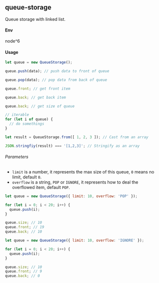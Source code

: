 ## queue-storage

Queue storage with linked list.

#### Env

node^6

#### Usage

```js
let queue = new QueueStorage();

queue.push(data); // push data to front of queue

queue.pop(data); // pop data from back of queue

queue.front; // get front item

queue.back; // get back item

queue.back; // get size of queue

// iterable
for (let i of queue) {
  // do somethings
}

let result = QueueStorage.from([ 1, 2, 3 ]); // Cast from an array

JSON.stringfiy(result) === '[1,2,3]'; // Stringify as an array
```

###### Parameters

* `limit` is a number, it represents the max size of this queue, `0` means no limit, default `0`.
* `overflow` is a string, `POP` or `IGNORE`, it represents how to deal the overflowed item, default `POP`.

```js
let queue = new QueueStorage({ limit: 10, overflow: 'POP' });

for (let i = 0; i < 20; i++) {
  queue.push(i);
}

queue.size; // 10
queue.front; // 19
queue.back; // 10
```

```js
let queue = new QueueStorage({ limit: 10, overflow: 'IGNORE' });

for (let i = 0; i < 20; i++) {
  queue.push(i);
}

queue.size; // 10
queue.front; // 9
queue.back; // 0
```
